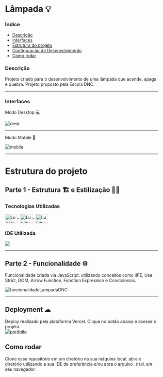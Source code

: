 # Lâmpada 💡

### Índice
<ul>
  <a href="#descrição"><li>Descrição</li></a>
  <a href="#interfaces"><li>Interfaces</li></a>
  <a href="#estrutura-do-projeto"><li>Estrutura do projeto</li></a>
  <a href="#deployment-"><li>Configuração de Desenvolvimento</li></a>
  <a href="#como-rodar"><li>Como rodar</li></a>
</ul>

### Descrição
Projeto criado para o desenvolvimento de uma lâmpada que acende, apaga e quebra. Projeto proposto pela Escola DNC.

<hr>

### Interfaces
Modo Desktop 💻

![desk](https://user-images.githubusercontent.com/115199808/226363657-ab6f87e5-ea22-41c3-8fde-1be029934234.png)

<hr>

Modo Mobile 📲

![mobile](https://user-images.githubusercontent.com/115199808/226363751-4a7c4388-0688-4f22-950f-65f94aa5398d.png)

<hr>

# Estrutura do projeto
## Parte 1 - Estrutura 🏗 e Estilização 👨‍🎨
### Tecnologias Utilizadas
<div style="display: inline_block">
  <img align="center" alt="Lucas-HTML" height="30" width="40" src="https://cdn.jsdelivr.net/gh/devicons/devicon/icons/html5/html5-original.svg">-
  <img align="center" alt="Lucas-CSS" height="30" width="40" src="https://cdn.jsdelivr.net/gh/devicons/devicon/icons/css3/css3-original.svg">-
  <img align="center" alt="Lucas-JavaScript" height="30" width="40" src="https://cdn.jsdelivr.net/gh/devicons/devicon/icons/javascript/javascript-original.svg">
</div>

### IDE Utilizada

<div> 
  <img src="https://img.shields.io/badge/Visual_Studio_Code-0078D4?style=for-the-badge&logo=visual%20studio%20code&logoColor=white">
</div>

<hr>

## Parte 2 - Funcionalidade ⚙

Funcionalidade criada via JavaScript. utilizando conceitos como IIFE, Use Strict, DOM, Arrow Function, Function Expression e Condicionais.

![funcionalidadeLampadaDNC](https://user-images.githubusercontent.com/115199808/226367492-cdc84996-9d30-4132-bd6c-3636736d1308.gif)

<hr>

## Deployment ☁

Deploy realizado pela plataforma Vercel. Clique no botão abaixo e acesse o projeto.<br>
[![portfolio](https://img.shields.io/badge/-CLIQUE%20AQUI-yellowgreen)](https://lampada-dnc.vercel.app)

## Como rodar
Clone esse repositório em um diretório na sua máquina local, abra o diretório utilizando a sua IDE de preferência e/ou abra o arquivo ```.html``` em seu navegador.
